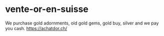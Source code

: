 # vente-or-en-suisse
We purchase gold adornments, old gold gems, gold buy, silver and we pay you cash. https://achatdor.ch/

